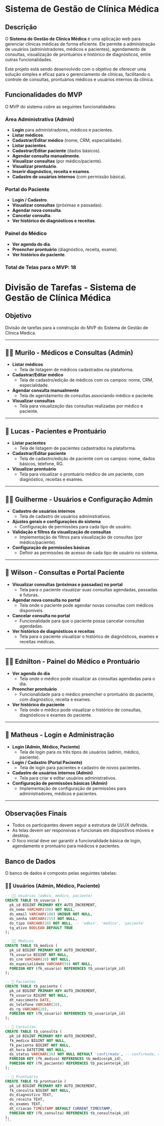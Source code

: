 # Sistema de Gestão de Clínica Médica

## Descrição

O **Sistema de Gestão de Clínica Médica** é uma aplicação web para gerenciar clínicas médicas de forma eficiente. Ele permite a administração de usuários (administradores, médicos e pacientes), agendamento de consultas, visualização de prontuários e histórico de diagnósticos, entre outras funcionalidades.

Este projeto está sendo desenvolvido com o objetivo de oferecer uma solução simples e eficaz para o gerenciamento de clínicas, facilitando o controle de consultas, prontuários médicos e usuários internos da clínica.

## Funcionalidades do MVP

O MVP do sistema cobre as seguintes funcionalidades:

### Área Administrativa (Admin)
- **Login** para administradores, médicos e pacientes.
- **Listar médicos**.
- **Cadastrar/Editar médico** (nome, CRM, especialidade).
- **Listar pacientes**.
- **Cadastrar/Editar paciente** (dados básicos).
- **Agendar consulta manualmente**.
- **Visualizar consultas** (por médico/paciente).
- **Visualizar prontuário**.
- **Inserir diagnóstico, receita e exames**.
- **Cadastro de usuários internos** (com permissão básica).

### Portal do Paciente
- **Login / Cadastro**.
- **Visualizar consultas** (próximas e passadas).
- **Agendar nova consulta**.
- **Cancelar consulta**.
- **Ver histórico de diagnósticos e receitas**.

### Painel do Médico
- **Ver agenda do dia**.
- **Preencher prontuário** (diagnóstico, receita, exame).
- **Ver histórico do paciente**.

### Total de Telas para o MVP: 18


# Divisão de Tarefas - Sistema de Gestão de Clínica Médica

## Objetivo
Divisão de tarefas para a construção do MVP do Sistema de Gestão de Clínica Médica.

---

## 🧑‍💼 **Murilo** - **Médicos e Consultas (Admin)**

- **Listar médicos**
  - Tela de listagem de médicos cadastrados na plataforma.
- **Cadastrar/Editar médico**
  - Tela de cadastro/edição de médicos com os campos: nome, CRM, especialidade.
- **Agendar consulta manualmente**
  - Tela de agendamento de consultas associando médico e paciente.
- **Visualizar consultas**
  - Tela para visualização das consultas realizadas por médico e paciente.

---

## 👤 **Lucas** - **Pacientes e Prontuário**

- **Listar pacientes**
  - Tela de listagem de pacientes cadastrados na plataforma.
- **Cadastrar/Editar paciente**
  - Tela de cadastro/edição de paciente com os campos: nome, dados básicos, telefone, RG.
- **Visualizar prontuário**
  - Tela para visualizar o prontuário médico de um paciente, com diagnóstico, receitas e exames.

---

## 👨‍💼 **Guilherme** - **Usuários e Configuração Admin**

- **Cadastro de usuários internos**
  - Tela de cadastro de usuários administrativos.
- **Ajustes gerais e configurações do sistema**
  - Configuração de permissões para cada tipo de usuário.
- **Validação e filtros da visualização de consultas**
  - Implementação de filtros para visualização de consultas (por médico/paciente).
- **Configuração de permissões básicas**
  - Definir as permissões de acesso de cada tipo de usuário no sistema.

---

## 👥 **Wilson** - **Consultas e Portal Paciente**

- **Visualizar consultas (próximas e passadas) no portal**
  - Tela para o paciente visualizar suas consultas agendadas, passadas e futuras.
- **Agendar nova consulta no portal**
  - Tela onde o paciente pode agendar novas consultas com médicos disponíveis.
- **Cancelar consulta no portal**
  - Funcionalidade para que o paciente possa cancelar consultas agendadas.
- **Ver histórico de diagnósticos e receitas**
  - Tela para o paciente visualizar o histórico de diagnósticos, exames e receitas médicas.

---

## 🧑‍⚕️ **Ednilton** - **Painel do Médico e Prontuário**

- **Ver agenda do dia**
  - Tela onde o médico pode visualizar as consultas agendadas para o dia.
- **Preencher prontuário**
  - Funcionalidade para o médico preencher o prontuário do paciente, com diagnóstico, receita e exames.
- **Ver histórico do paciente**
  - Tela onde o médico pode visualizar o histórico de consultas, diagnósticos e exames do paciente.

---

## 🔐 **Matheus** - **Login e Administração**

- **Login (Admin, Médico, Paciente)**
  - Tela de login para os três tipos de usuários (admin, médico, paciente).
- **Login / Cadastro (Portal Paciente)**
  - Tela de login para pacientes e cadastro de novos pacientes.
- **Cadastro de usuários internos (Admin)**
  - Tela para criar e editar usuários administrativos.
- **Configuração de permissões básicas (Admin)**
  - Implementação de configuração de permissões para administradores, médicos e pacientes.

---

## Observações Finais

- Todos os participantes devem seguir a estrutura de UI/UX definida.
- As telas devem ser responsivas e funcionais em dispositivos móveis e desktop.
- O foco inicial deve ser garantir a funcionalidade básica de login, agendamento e prontuário para médicos e pacientes.









## Banco de Dados

O banco de dados é composto pelas seguintes tabelas:

### 🧑‍💼 Usuários (Admin, Médico, Paciente)
```sql
-- 🧑‍💼 Usuários (admin, médico, paciente)
CREATE TABLE tb_usuario (
  pk_id BIGINT PRIMARY KEY AUTO_INCREMENT,
  ds_nome VARCHAR(100) NOT NULL,
  ds_email VARCHAR(100) UNIQUE NOT NULL,
  ds_senha VARCHAR(255) NOT NULL,
  ds_tipo VARCHAR(20) NOT NULL, -- 'admin', 'medico', 'paciente'
  tg_ativo BOOLEAN DEFAULT TRUE
);

-- 🧑‍⚕️ Médicos
CREATE TABLE tb_medico (
  pk_id BIGINT PRIMARY KEY AUTO_INCREMENT,
  fk_usuario BIGINT NOT NULL,
  ds_crm VARCHAR(20) NOT NULL,
  ds_especialidade VARCHAR(50) NOT NULL,
  FOREIGN KEY (fk_usuario) REFERENCES tb_usuario(pk_id)
);

-- 👤 Pacientes
CREATE TABLE tb_paciente (
  pk_id BIGINT PRIMARY KEY AUTO_INCREMENT,
  fk_usuario BIGINT NOT NULL,
  dt_nascimento DATE,
  ds_telefone VARCHAR(20),
  ds_rg VARCHAR(20),
  FOREIGN KEY (fk_usuario) REFERENCES tb_usuario(pk_id)
);

-- 📅 Consultas
CREATE TABLE tb_consulta (
  pk_id BIGINT PRIMARY KEY AUTO_INCREMENT,
  fk_medico BIGINT NOT NULL,
  fk_paciente BIGINT NOT NULL,
  dt_hora DATETIME NOT NULL,
  ds_status VARCHAR(20) NOT NULL DEFAULT 'confirmada', -- confirmada, realizada, faltou, cancelada
  FOREIGN KEY (fk_medico) REFERENCES tb_medico(pk_id),
  FOREIGN KEY (fk_paciente) REFERENCES tb_paciente(pk_id)
);

-- 📂 Prontuário
CREATE TABLE tb_prontuario (
  pk_id BIGINT PRIMARY KEY AUTO_INCREMENT,
  fk_consulta BIGINT NOT NULL,
  ds_diagnostico TEXT,
  ds_receita TEXT,
  ds_exames TEXT,
  dt_criacao TIMESTAMP DEFAULT CURRENT_TIMESTAMP,
  FOREIGN KEY (fk_consulta) REFERENCES tb_consulta(pk_id)
);
´´´




